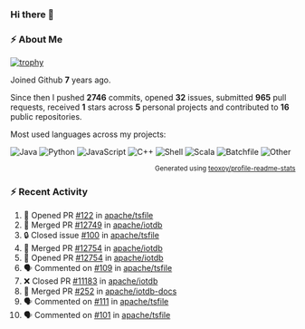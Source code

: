### Hi there 👋

### :zap: About Me

[![trophy](https://github-profile-trophy.vercel.app/?username=HTHou&theme=onedark)](https://github.com/ryo-ma/github-profile-trophy)
   
Joined Github **7** years ago.

Since then I pushed **2746** commits, opened **32** issues, submitted **965** pull requests, received **1** stars across **5** personal projects and contributed to **16** public repositories.

Most used languages across my projects:

![Java](https://img.shields.io/static/v1?style=flat-square&label=%E2%A0%80&color=555&labelColor=%23b07219&message=Java%EF%B8%B195.9%25)
![Python](https://img.shields.io/static/v1?style=flat-square&label=%E2%A0%80&color=555&labelColor=%233572A5&message=Python%EF%B8%B10.9%25)
![JavaScript](https://img.shields.io/static/v1?style=flat-square&label=%E2%A0%80&color=555&labelColor=%23f1e05a&message=JavaScript%EF%B8%B10.6%25)
![C++](https://img.shields.io/static/v1?style=flat-square&label=%E2%A0%80&color=555&labelColor=%23f34b7d&message=C%2B%2B%EF%B8%B10.4%25)
![Shell](https://img.shields.io/static/v1?style=flat-square&label=%E2%A0%80&color=555&labelColor=%2389e051&message=Shell%EF%B8%B10.4%25)
![Scala](https://img.shields.io/static/v1?style=flat-square&label=%E2%A0%80&color=555&labelColor=%23c22d40&message=Scala%EF%B8%B10.3%25)
![Batchfile](https://img.shields.io/static/v1?style=flat-square&label=%E2%A0%80&color=555&labelColor=%23C1F12E&message=Batchfile%EF%B8%B10.2%25)
![Other](https://img.shields.io/static/v1?style=flat-square&label=%E2%A0%80&color=555&labelColor=%23ededed&message=Other%EF%B8%B10.8%25)

<p align="right"><sub>Generated using <a href="https://github.com/marketplace/actions/profile-readme-stats">teoxoy/profile-readme-stats</a></sub></p>


<!--![](https://github.com/HTHou/HTHou/blob/output/github-contribution-grid-snake.svg)-->

<!--![Haonan Hou's github stats](https://github-readme-stats.vercel.app/api?username=HTHou&count_private=true&show_icons=true&theme=onedark)-->

<!--![Haonan Hou's wakatime stats](https://github-readme-stats.vercel.app/api/wakatime?username=HTHou&layout=compact&theme=onedark)-->

<!--![Top Langs](https://github-readme-stats.vercel.app/api/top-langs/?username=HTHou&theme=onedark&layout=compact)-->

### :zap: Recent Activity
<!--START_SECTION:activity-->
1. 💪 Opened PR [#122](https://github.com/apache/tsfile/pull/122) in [apache/tsfile](https://github.com/apache/tsfile)
2. 🎉 Merged PR [#12749](https://github.com/apache/iotdb/pull/12749) in [apache/iotdb](https://github.com/apache/iotdb)
3. 🔒 Closed issue [#100](https://github.com/apache/tsfile/issues/100) in [apache/tsfile](https://github.com/apache/tsfile)
4. 🎉 Merged PR [#12754](https://github.com/apache/iotdb/pull/12754) in [apache/iotdb](https://github.com/apache/iotdb)
5. 💪 Opened PR [#12754](https://github.com/apache/iotdb/pull/12754) in [apache/iotdb](https://github.com/apache/iotdb)
6. 🗣 Commented on [#109](https://github.com/apache/tsfile/pull/109#issuecomment-2172548985) in [apache/tsfile](https://github.com/apache/tsfile)
7. ❌ Closed PR [#11183](https://github.com/apache/iotdb/pull/11183) in [apache/iotdb](https://github.com/apache/iotdb)
8. 🎉 Merged PR [#252](https://github.com/apache/iotdb-docs/pull/252) in [apache/iotdb-docs](https://github.com/apache/iotdb-docs)
9. 🗣 Commented on [#111](https://github.com/apache/tsfile/issues/111#issuecomment-2165847963) in [apache/tsfile](https://github.com/apache/tsfile)
10. 🗣 Commented on [#101](https://github.com/apache/tsfile/issues/101#issuecomment-2165234914) in [apache/tsfile](https://github.com/apache/tsfile)
<!--END_SECTION:activity-->

<!--
**HTHou/HTHou** is a ✨ _special_ ✨ repository because its `README.md` (this file) appears on your GitHub profile.

Here are some ideas to get you started:

- 🔭 I’m currently working on ...
- 🌱 I’m currently learning ...
- 👯 I’m looking to collaborate on ...
- 🤔 I’m looking for help with ...
- 💬 Ask me about ...
- 📫 How to reach me: ...
- 😄 Pronouns: ...
- ⚡ Fun fact: ...
-->

